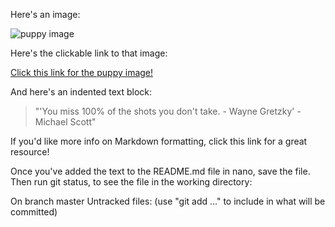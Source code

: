 Here's an image:

![puppy image](https://puppyspot-photos-prod.s3.us-west-2.amazonaws.com/breeds/219/card/500000282_medium.jpg)

Here's the clickable link to that image:

[Click this link for the puppy image!](https://puppyspot-photos-prod.s3.us-west-2.amazonaws.com/breeds/219/card/500000282_medium.jpg)

And here's an indented text block:
> "'You miss 100% of the shots you don't take. - Wayne Gretzky' - Michael Scott"

If you'd like more info on Markdown formatting, click this link for a great resource!

Once you've added the text to the README.md file in nano, save the file. Then run git status, to see the file in the working directory:

On branch master
Untracked files:
  (use "git add <file>..." to include in what will be committed)


